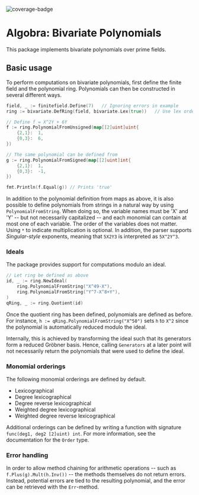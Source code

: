 ![coverage-badge](https://img.shields.io/badge/coverage-91.0%25-brightgreen?cacheSeconds=86400&style=flat)
# Algobra: Bivariate Polynomials
This package implements bivariate polynomials over prime fields.

## Basic usage
To perform computations on bivariate polynomials, first define the finite field and the polynomial ring. Polynomials can then be constructed in several different ways.
```go
field, _ := finitefield.Define(7)	// Ignoring errors in example
ring := bivariate.DefRing(field, bivariate.Lex(true))	// Use lex ordering with X>Y

// Define f = X^2Y + 6Y 
f := ring.PolynomialFromUnsigned(map[[2]uint]uint{
	{2,1}:	1,
	{0,3}:	6,
})

// The same polynomial can be defined from 
g := ring.PolynomialFromSigned(map[[2]uint]int{
	{2,1}:	1,
	{0,3}:	-1,
})

fmt.Println(f.Equal(g))	// Prints 'true'
```

In addition to the polynomial definition from maps as above, it is also possible to define polynomials from strings in a natural way by using `PolynomialFromString`. When doing so, the variable names must be 'X' and 'Y' -- but not necessarily capitalized -- and each monomial can contain at most one of each variable. The order of the variables does not matter. Using `*` to indicate multiplication is optional. In addition, the parser supports _Singular-style_ exponents, meaning that `5X2Y3` is interpreted as `5X^2Y^3`.

### Ideals
The package provides support for computations modulo an ideal.

``` go
// Let ring be defined as above
id, _ := ring.NewIdeal(
	ring.PolynomialFromString("X^49-X"),
	ring.PolynomialFromString("Y^7-X^8+Y"),
)
qRing, _ := ring.Quotient(id)
```
Once the quotient ring has been defined, polynomials are defined as before. For instance, `h := qRing.PolynomialFromString("X^50")` sets `h` to `X^2` since the polynomial is automatically reduced modulo the ideal.

Internally, this is achieved by transforming the ideal such that its generators form a reduced Gröbner basis. Hence, calling `Generators` at a later point will not necessarily return the polynomials that were used to define the ideal.

### Monomial orderings
The following monomial orderings are defined by default.
* Lexicographical
* Degree lexicographical
* Degree reverse lexicographical
* Weighted degree lexicographical
* Weighted degree reverse lexicographical

Additional orderings can be defined by writing a function with signature `func(deg1, deg2 [2]uint) int`. For more information, see the documentation for the `Order` type.

### Error handling
In order to allow method chaining for arithmetic operations -- such as `f.Plus(g).Mult(h.Inv())` -- the methods themselves do not return errors. Instead, potential errors are tied to the resulting polynomial, and the error can be retrieved with the `Err`-method.

